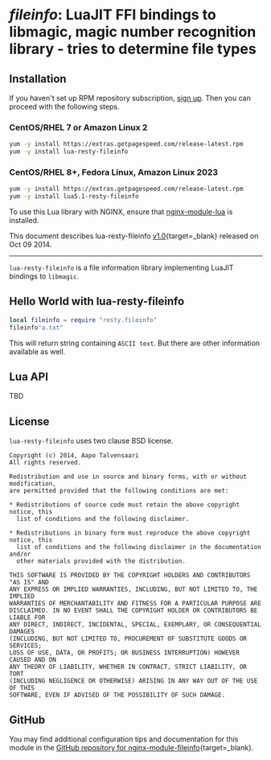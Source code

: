 # *fileinfo*: LuaJIT FFI bindings to libmagic, magic number recognition library - tries to determine file types


## Installation

If you haven't set up RPM repository subscription, [sign up](https://www.getpagespeed.com/repo-subscribe). Then you can proceed with the following steps.

### CentOS/RHEL 7 or Amazon Linux 2

```bash
yum -y install https://extras.getpagespeed.com/release-latest.rpm
yum -y install lua-resty-fileinfo
```

### CentOS/RHEL 8+, Fedora Linux, Amazon Linux 2023

```bash
yum -y install https://extras.getpagespeed.com/release-latest.rpm
yum -y install lua5.1-resty-fileinfo
```


To use this Lua library with NGINX, ensure that [nginx-module-lua](../modules/lua.md) is installed.

This document describes lua-resty-fileinfo [v1.0](https://github.com/bungle/lua-resty-fileinfo/releases/tag/v1.0){target=_blank} 
released on Oct 09 2014.
    
<hr />

`lua-resty-fileinfo` is a file information library implementing LuaJIT bindings to `libmagic`.

## Hello World with lua-resty-fileinfo

```lua
local fileinfo = require "resty.fileinfo"
fileinfo"a.txt"
```

This will return string containing `ASCII text`. But there are other information available as well.

## Lua API

TBD

## License

`lua-resty-fileinfo` uses two clause BSD license.

```
Copyright (c) 2014, Aapo Talvensaari
All rights reserved.

Redistribution and use in source and binary forms, with or without modification,
are permitted provided that the following conditions are met:

* Redistributions of source code must retain the above copyright notice, this
  list of conditions and the following disclaimer.

* Redistributions in binary form must reproduce the above copyright notice, this
  list of conditions and the following disclaimer in the documentation and/or
  other materials provided with the distribution.

THIS SOFTWARE IS PROVIDED BY THE COPYRIGHT HOLDERS AND CONTRIBUTORS "AS IS" AND
ANY EXPRESS OR IMPLIED WARRANTIES, INCLUDING, BUT NOT LIMITED TO, THE IMPLIED
WARRANTIES OF MERCHANTABILITY AND FITNESS FOR A PARTICULAR PURPOSE ARE
DISCLAIMED. IN NO EVENT SHALL THE COPYRIGHT HOLDER OR CONTRIBUTORS BE LIABLE FOR
ANY DIRECT, INDIRECT, INCIDENTAL, SPECIAL, EXEMPLARY, OR CONSEQUENTIAL DAMAGES
(INCLUDING, BUT NOT LIMITED TO, PROCUREMENT OF SUBSTITUTE GOODS OR SERVICES;
LOSS OF USE, DATA, OR PROFITS; OR BUSINESS INTERRUPTION) HOWEVER CAUSED AND ON
ANY THEORY OF LIABILITY, WHETHER IN CONTRACT, STRICT LIABILITY, OR TORT
(INCLUDING NEGLIGENCE OR OTHERWISE) ARISING IN ANY WAY OUT OF THE USE OF THIS
SOFTWARE, EVEN IF ADVISED OF THE POSSIBILITY OF SUCH DAMAGE.
```

## GitHub

You may find additional configuration tips and documentation for this module in the [GitHub repository for 
nginx-module-fileinfo](https://github.com/bungle/lua-resty-fileinfo){target=_blank}.